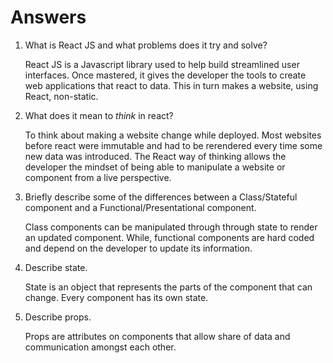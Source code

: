 # Answers

1.  What is React JS and what problems does it try and solve?
        
    React JS is a Javascript library used to help build streamlined user interfaces. Once mastered, it gives the developer the tools to create web applications that react to data. This in turn makes a website, using React, non-static.

1.  What does it mean to _think_ in react?

    To think about making a website change while deployed. Most websites before react were immutable and had to be rerendered every time some new data was introduced. The React way of thinking allows the developer the mindset of being able to manipulate a website or component from a live perspective.

1.  Briefly describe some of the differences between a Class/Stateful component and a Functional/Presentational component.

    Class components can be manipulated through through state to render an updated component. While, functional components are hard coded and depend on the developer to update its information.

1.  Describe state.

    State is an object that represents the parts of the component that can change. Every component has its own state.

1.  Describe props.

    Props are attributes on components that allow share of data and communication amongst each other.